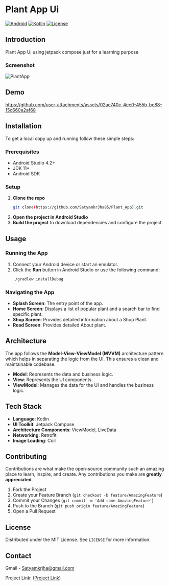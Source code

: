 # Plant App Ui
[![Android](https://img.shields.io/badge/platform-android-green.svg)](https://www.android.com/)
[![Kotlin](https://img.shields.io/badge/Kotlin-1.5.21-blue.svg)](https://kotlinlang.org/)
[![License](https://img.shields.io/badge/license-MIT-blue.svg)](https://opensource.org/licenses/MIT)

## Introduction

Plant App Ui using jetpack compose just for a learning purpose



### Screenshot
![PlantApp](https://github.com/user-attachments/assets/e4fba48d-8c37-4db6-aad7-b9524dc46ab7)


## Demo




https://github.com/user-attachments/assets/02ae740c-4ec0-455b-be88-15c660e2af68



## Installation

To get a local copy up and running follow these simple steps:

### Prerequisites

- Android Studio 4.2+
- JDK 11+
- Android SDK

### Setup

1. **Clone the repo**
    ```sh
    git clone(https://github.com/SatyamkrJha85/Plant_App).git
    ```
2. **Open the project in Android Studio**
3. **Build the project** to download dependencies and configure the project.

## Usage

### Running the App

1. Connect your Android device or start an emulator.
2. Click the **Run** button in Android Studio or use the following command:
    ```sh
    ./gradlew installDebug
    ```

### Navigating the App

- **Splash Screen**: The entry point of the app.
- **Home Screen**: Displays a list of popular plant and a search bar to find specific plant.
- **Shop Screen**: Provides detailed information about a Shop Plant.
- **Read Screen**: Provides detailed About plant.

## Architecture

The app follows the **Model-View-ViewModel (MVVM)** architecture pattern which helps in separating the logic from the UI. This ensures a clean and maintainable codebase.

- **Model**: Represents the data and business logic.
- **View**: Represents the UI components.
- **ViewModel**: Manages the data for the UI and handles the business logic.

## Tech Stack

- **Language**: Kotlin
- **UI Toolkit**: Jetpack Compose
- **Architecture Components**: ViewModel, LiveData
- **Networking**: Retrofit
- **Image Loading**: Coil

## Contributing

Contributions are what make the open-source community such an amazing place to learn, inspire, and create. Any contributions you make are **greatly appreciated**.

1. Fork the Project
2. Create your Feature Branch (`git checkout -b feature/AmazingFeature`)
3. Commit your Changes (`git commit -m 'Add some AmazingFeature'`)
4. Push to the Branch (`git push origin feature/AmazingFeature`)
5. Open a Pull Request

## License

Distributed under the MIT License. See `LICENSE` for more information.

## Contact

Gmail - [Satyamkrjha@gmail.com](mailto:satyamkrjha85@gmail.com)

Project Link: ([Project Link](https://github.com/SatyamkrJha85/Web-Craft))
